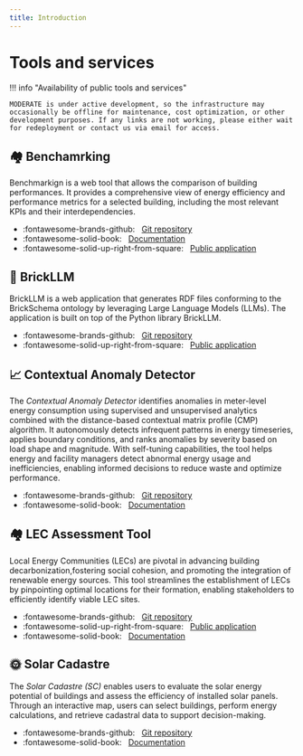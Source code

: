 ```yaml
---
title: Introduction
---
```


# Tools and services

!!! info "Availability of public tools and services"

    MODERATE is under active development, so the infrastructure may occasionally be offline for maintenance, cost optimization, or other development purposes. If any links are not working, please either wait for redeployment or contact us via email for access.

## 🏘️ Benchamrking
Benchmarkign is a web tool that allows the comparison of building performances. It provides a comprehensive view of energy efficiency and performance metrics for a selected building, including the most relevant KPIs and their interdependencies.

- :fontawesome-brands-github: &nbsp; [Git repository](https://github.com/MODERATE-Project/MODERATE_building_benchmarking)
- :fontawesome-solid-book: &nbsp; [Documentation](benchmarking.md)
- :fontawesome-solid-up-right-from-square: &nbsp; [Public application](https://tools.eeb.eurac.edu/building_benchmarking/)

## 🧠 BrickLLM

BrickLLM is a web application that generates RDF files conforming to the BrickSchema ontology by leveraging Large Language Models (LLMs). The application is built on top of the Python library BrickLLM.

- :fontawesome-brands-github: &nbsp; [Git repository](https://github.com/EURAC-EEBgroup/BrickLLM-App)
- :fontawesome-solid-up-right-from-square: &nbsp; [Public application](https://brick.staging.moderate.cloud/brickllm/)


## 📈 Contextual Anomaly Detector

The _Contextual Anomaly Detector_ identifies anomalies in meter-level energy consumption using supervised and unsupervised analytics combined with the distance-based contextual matrix profile (CMP) algorithm. It autonomously detects infrequent patterns in energy timeseries, applies boundary conditions, and ranks anomalies by severity based on load shape and magnitude. With self-tuning capabilities, the tool helps energy and facility managers detect abnormal energy usage and inefficiencies, enabling informed decisions to reduce waste and optimize performance.

- :fontawesome-brands-github: &nbsp; [Git repository](https://github.com/MODERATE-Project/contextual-anomaly-detector)
- :fontawesome-solid-book: &nbsp; [Documentation](cmp.md)

## 🏘️ LEC Assessment Tool

Local Energy Communities (LECs) are pivotal in advancing building decarbonization,fostering social cohesion, and promoting the integration of renewable energy sources. This tool streamlines the establishment of LECs by pinpointing optimal locations for their formation, enabling stakeholders to efficiently identify viable LEC sites.

- :fontawesome-brands-github: &nbsp; [Git repository](https://github.com/MODERATE-Project/lec-location-assessment-tool)
- :fontawesome-solid-up-right-from-square: &nbsp; [Public application](https://lec.moderate.cloud/)
- :fontawesome-solid-book: &nbsp; [Documentation](lec.md)


## 🌞 Solar Cadastre

The _Solar Cadastre (SC)_ enables users to evaluate the solar energy potential of buildings and assess the efficiency of installed solar panels. Through an interactive map, users can select buildings, perform energy calculations, and retrieve cadastral data to support decision-making.

- :fontawesome-brands-github: &nbsp; [Git repository](https://github.com/MODERATE-Project/solar-cadastre)
- :fontawesome-solid-book: &nbsp; [Documentation](solar-cadastre.md)
